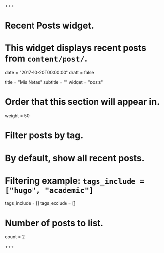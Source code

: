 +++
# Recent Posts widget.
# This widget displays recent posts from `content/post/`.

date = "2017-10-20T00:00:00"
draft = false

title = "Mis Notas"
subtitle = ""
widget = "posts"

# Order that this section will appear in.
weight = 50

# Filter posts by tag.
#  By default, show all recent posts.
#  Filtering example: `tags_include = ["hugo", "academic"]`
tags_include = []
tags_exclude = []

# Number of posts to list.
count = 2

+++

